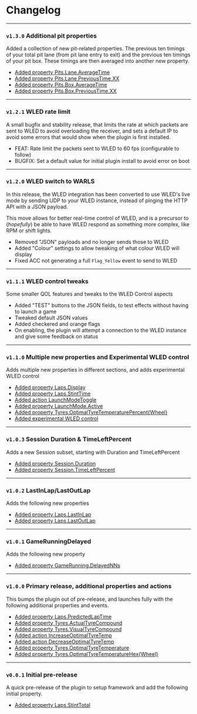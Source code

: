# Changelog

---

### `v1.3.0` Additional pit properties

Added a collection of new pit-related properties. The previous ten timings of your
total pit lane (from pit lane entry to exit) and the previous ten timings of your
pit box. These timings are then averaged into another new property.

- [Added property Pits.Lane.AverageTime](/features/pits#pit-lane-average-time)
- [Added property Pits.Lane.PreviousTime.XX](/features/pits#pit-lane-prepvious-times)
- [Added property Pits.Box.AverageTime](/features/pits#pit-box-average-time)
- [Added property Pits.Box.PreviousTime.XX](/features/pits#pit-box-previous-times)
  
---

### `v1.2.1` WLED rate limit

A small bugfix and stability release, that limits the rate at which packets are
sent to WLED to avoid overloading the receiver, and sets a default IP to avoid
some errors that would show when the plugin is first installed.

- FEAT: Rate limit the packets sent to WLED to 60 fps (configurable to follow)
- BUGFIX: Set a default value for initial plugin install to avoid error on boot
  
---

### `v1.2.0` WLED switch to WARLS

In this release, the WLED integration has been converted to use WLED's live mode by
sending UDP to your WLED instance, instead of pinging the HTTP API with a JSON payload.

This move allows for better real-time control of WLED, and is a precursor to (_hopefully_)
be able to have WLED respond as something more complex, like RPM or shift lights.

- Removed "JSON" payloads and no longer sends those to WLED
- Added "Colour" settings to allow tweaking of what colour WLED will display
- Fixed ACC not generating a full `Flag_Yellow` event to send to WLED

---

### `v1.1.1` WLED control tweaks

Some smaller QOL features and tweaks to the WLED Control aspects

- Added "TEST" buttons to the JSON fields, to test effects without having to launch a game
- Tweaked default JSON values
- Added checkered and orange flags
- On enabling, the plugin will attempt a connection to the WLED instance and give some feedback on status

---

### `v1.1.0` Multiple new properties and Experimental WLED control

Adds multiple new properties in different sections, and adds experimental WLED control

- [Added property Laps.Display](/features/laps#display)
- [Added property Laps.StintTime](/features/laps#stint-time)
- [Added action LaunchModeToggle](/features/launch-mode#launch-mode-toggle)
- [Added property LaunchMode.Active](/features/launch-mode#active)
- [Added property Tyres.OptimalTyreTemperaturePercent{Wheel}](/features/tyre-temperature#optimal-tyre-temperature-represented-as-a-percent)
- [Added experimental WLED control](/features/wled-control)

---

### `v1.0.3` Session Duration & TimeLeftPercent

Adds a new Session subset, starting with Duration and TimeLeftPercent

- [Added property Session.Duration](/features/session#duration)
- [Added property Session.TimeLeftPercent](/features/session#time-left-as-percent)

---

### `v1.0.2` LastInLap/LastOutLap

Adds the following new properties

- [Added property Laps.LastInLap](/features/laps#last-in-lap)
- [Added property Laps.LastOutLap](/features/laps#last-out-lap)

---

### `v1.0.1` GameRunningDelayed

Adds the following new property

- [Added property GameRunning.DelayedNNs](/features/game-running-delayed#game-running-delayed-by-n-seconds)

---

### `v1.0.0` Primary release, additional properties and actions

This bumps the plugin out of pre-release, and launches fully with the following
additional properties and events.

- [Added property Laps.PredictedLapTime](/features/laps#predicted-lap-time)
- [Added property Tyres.ActualTyreCompound](/features/tyre-compound#actual-tyre-compound)
- [Added property Tyres.VisualTyreCompound](/features/tyre-compound#visual-tyre-compound)
- [Added action IncreaseOptimalTyreTemp](/features/tyre-temperature#increase-or-decrease-optimal-tyre-temperature)
- [Added action DecreaseOptimalTyreTemp](/features/tyre-temperature#increase-or-decrease-optimal-tyre-temperature)
- [Added property Tyres.OptimalTyreTemperature](/features/tyre-temperature#optimal-tyre-temperature)
- [Added property Tyres.OptimalTyreTemperatureHex{Wheel}](/features/tyre-temperature#optimal-tyre-temperature-represented-as-a-hex-colour)

---

### `v0.0.1` Initial pre-release

A quick pre-release of the plugin to setup framework and add the following
initial property.

- [Added property Laps.StintTotal](/features/laps#stint-total)
